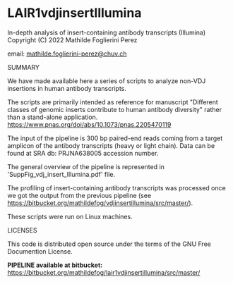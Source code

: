 # LAIR1vdjinsertIllumina

In-depth analysis of insert-containing antibody transcripts (Illumina)
Copyright (C) 2022 Mathilde Foglierini Perez

email: mathilde.foglierini-perez@chuv.ch

SUMMARY

We have made available here a series of scripts to analyze non-VDJ insertions in human antibody transcripts.

The scripts are primarily intended as reference for manuscript "Different classes of genomic inserts contribute to human antibody diversity" rather than a stand-alone application. https://www.pnas.org/doi/abs/10.1073/pnas.2205470119

The input of the pipeline is 300 bp paired-end reads coming from a target amplicon of the antibody transcripts (heavy or light chain). Data can be found at SRA db: PRJNA638005 accession number.

The general overview of the pipeline is represented in 'SuppFig_vdj_insert_Illumina.pdf' file.

The profiling of insert-containing antibody transcripts was processed once we got the output from the previous pipeline (see https://bitbucket.org/mathildefog/vdjinsertillumina/src/master/).

These scripts were run on Linux machines.

LICENSES

This code is distributed open source under the terms of the GNU Free Documention License.

 **PIPELINE available at bitbucket:** https://bitbucket.org/mathildefog/lair1vdjinsertillumina/src/master/
